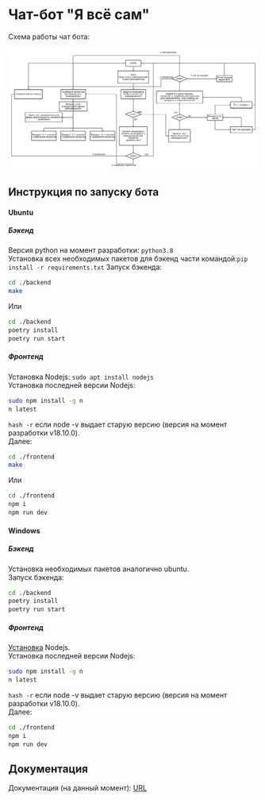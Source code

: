 # Чат-бот "Я всё сам"
 
 Схема работы чат бота:

![Схема](docs/diagram3.png)

## Инструкция по запуску бота
#### Ubuntu
##### Бэкенд
Версия python на момент разработки: ```python3.8```\
Установка всех необходимых пакетов для бэкенд части командой:```pip install -r requirements.txt```
Запуск бэкенда:

```bash
cd ./backend
make
```

Или

```bash
cd ./backend
poetry install
poetry run start
```
##### Фронтенд
Установка Nodejs: ```sudo apt install nodejs```\
Установка последней версии Nodejs:
```bash
sudo npm install -g n
n latest
```
```hash -r``` если node -v выдает старую версию (версия на момент разработки v18.10.0).\
Далее:

```bash
cd ./frontend
make
```

Или

```bash
cd ./frontend
npm i
npm run dev
```

#### Windows
##### Бэкенд
Установка необходимых пакетов аналогично ubuntu.\
Запуск бэкенда:
```bash
cd ./backend
poetry install
poetry run start
```
##### Фронтенд
[Установка](https://nodejs.org/en/download/) Nodejs.\
Установка последней версии Nodejs:
```bash
sudo npm install -g n
n latest
```
```hash -r``` если node -v выдает старую версию (версия на момент разработки v18.10.0).\
Далее:
```bash
cd ./frontend
npm i
npm run dev
```

## Документация
Документация (на данный момент): [URL](http://localhost:9191/ws/docs)
